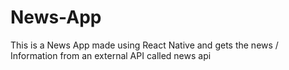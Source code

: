 # News-App
This is a News App made using React Native and gets the news / Information from an external API called news api
